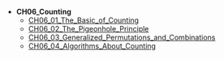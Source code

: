 * **CH06_Counting**
    * [CH06_01_The_Basic_of_Counting](math/Discrete_Mathematics_Explained_in_Detail-master/CH06_Counting/CH06_01_The_Basic_of_Counting.md)
    * [CH06_02_The_Pigeonhole_Principle](math/Discrete_Mathematics_Explained_in_Detail-master/CH06_Counting/CH06_02_The_Pigeonhole_Principle.md)
    * [CH06_03_Generalized_Permutations_and_Combinations](math/Discrete_Mathematics_Explained_in_Detail-master/CH06_Counting/CH06_03_Generalized_Permutations_and_Combinations.md)
    * [CH06_04_Algorithms_About_Counting](math/Discrete_Mathematics_Explained_in_Detail-master/CH06_Counting/CH06_04_Algorithms_About_Counting.md)
    